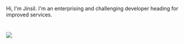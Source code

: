 Hi, I'm Jinsil. I'm an enterprising and challenging developer heading for improved services.
#

<img src="https://capsule-render.vercel.app/api?type=wave&color=auto&height=300&section=header&text=Hi,%20I'm%20Jinsil.&fontSize=90" />


<!--
**ChoiJinsill/ChoiJinsill** is a ✨ _special_ ✨ repository because its `README.md` (this file) appears on your GitHub profile.

Here are some ideas to get you started:

- 🔭 I’m currently working on ...
- 🌱 I’m currently learning ...
- 👯 I’m looking to collaborate on ...
- 🤔 I’m looking for help with ...
- 💬 Ask me about ...
- 📫 How to reach me: ...
- 😄 Pronouns: ...
- ⚡ Fun fact: ...

[![Top Langs](https://github-readme-stats.vercel.app/api/top-langs/?username=ChoiJinsill&layout=compact)](https://github.com/ChoiJinsill/github-readme-stats)
 <img src="https://img.shields.io/badge/Java-EF2D5E?style=flat&logo=Java&logoColor=white"/>  
![Anurag's GitHub stats](https://github-readme-stats.vercel.app/api?username=ChoiJinsill&show_icons=true&theme=dracula) 
-->



